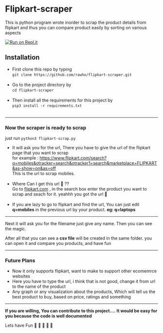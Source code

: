 # Flipkart-scraper
This is python program wrote inorder to scrap the product details from flipkart and thus you can compare product easily by sorting on various aspects

[![Run on Repl.it](https://repl.it/badge/github/rawho/flipkart-scraper)](https://repl.it/github/rawho/flipkart-scraper)

## Installation
* First clone this repo by typing <br>
`git clone https://github.com/rawho/flipkart-scraper.git`<br><br>
* Go to the project directory by <br>
`cd flipkart-scraper` <br><br>
* Then install all the requirements for this project by <br>
`pip3 install -r requirements.txt` <br><br>
--------
### Now the scraper is ready to scrap
just run `python3 flipkart-scrap.py`

* It will ask you for the url, There you have to give the url of the flipkart page that you want to scrap<br>
 for example : https://www.flipkart.com/search?q=mobiles&otracker=search&otracker1=search&marketplace=FLIPKART&as-show=on&as=off <br>
 This is the url to scrap mobiles.<br><br>
* Where Can I get this url 🤔 ?? <br>
 Go to [flipkart.com](https://flipkart.com) , in the search box enter the product you want to scrap and seach for it. yeahhh you got the url 🥳 <br><br>
* If you are lazy to go to flipkart and find the url, You can just edit <br> 
 **q=mobiles** in the previous url by your product. **eg: q=laptops**
 -------
 Next it will ask you for the filename just give any name.
 Then you can see the magic.
 
 After all that you can see a **csv file** will be created in the same folder. you can open it and compare you products, and have fun
 
 -------
 ### Future Plans
 * Now it only supports flipkart, want to make to support other ecomemrce websites
 * Here you have to type the url, i think that is not good, change it from url to the name of the product 
 * Any graph or any visualization about the products, Which will tell us the best product to buy, based on price, ratings and something
 
 ------
 **If you are willing, You can contribute to this project....**
 **It would be easy for you because the code is well documented**
 
 Lets have Fun 🤪 🤪 🤪 🤪 🤪 
